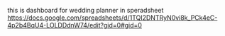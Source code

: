 this is dashboard for wedding planner in speradsheet https://docs.google.com/spreadsheets/d/1TQI2DNTRyN0vi8k_PCk4eC-4p2b4BqU4-LOLDDdnW74/edit?gid=0#gid=0
